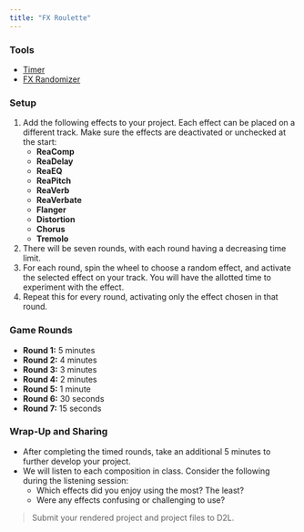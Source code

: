 ```yaml
---
title: "FX Roulette"
---
```


<!-- Password to edit randomizer is "reaper" -->

### Tools

- [Timer](https://www.online-stopwatch.com/eggtimer-countdown/full-screen/)
- [FX Randomizer](https://www.classtools.net/random-name-picker/41_kAdkRk)

### Setup

1. Add the following effects to your project. Each effect can be placed on a different track. Make sure the effects are deactivated or unchecked at the start:
   - **ReaComp**
   - **ReaDelay**
   - **ReaEQ**
   - **ReaPitch**
   - **ReaVerb**
   - **ReaVerbate**
   - **Flanger**
   - **Distortion**
   - **Chorus**
   - **Tremolo**
2. There will be seven rounds, with each round having a decreasing time limit.
3. For each round, spin the wheel to choose a random effect, and activate the selected effect on your track. You will have the allotted time to experiment with the effect.
4. Repeat this for every round, activating only the effect chosen in that round.

### Game Rounds

- **Round 1:** 5 minutes
- **Round 2:** 4 minutes
- **Round 3:** 3 minutes
- **Round 4:** 2 minutes
- **Round 5:** 1 minute
- **Round 6:** 30 seconds
- **Round 7:** 15 seconds

### Wrap-Up and Sharing

- After completing the timed rounds, take an additional 5 minutes to further develop your project.
- We will listen to each composition in class. Consider the following during the listening session:
  - Which effects did you enjoy using the most? The least?
  - Were any effects confusing or challenging to use?
  
> Submit your rendered project and project files to D2L.


